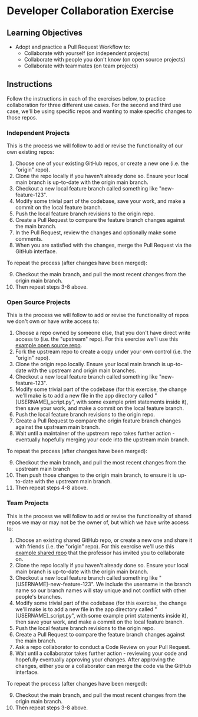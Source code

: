 # Developer Collaboration Exercise

## Learning Objectives

  + Adopt and practice a Pull Request Workflow to:
    + Collaborate with yourself (on independent projects)
    + Collaborate with people you don't know (on open source projects)
    + Collaborate with teammates (on team projects)

## Instructions

Follow the instructions in each of the exercises below, to practice collaboration for three different use cases. For the second and third use case, we'll be using specific repos and wanting to make specific changes to those repos.

### Independent Projects

This is the process we will follow to add or revise the functionality of our own existing repos:

  1. Choose one of your existing GitHub repos, or create a new one (i.e. the "origin" repo).
  2. Clone the repo locally if you haven't already done so. Ensure your local main branch is up-to-date with the origin main branch.
  3. Checkout a new local feature branch called something like "new-feature-123".
  4. Modify some trivial part of the codebase, save your work, and make a commit on the local feature branch.
  5. Push the local feature branch revisions to the origin repo.
  6. Create a Pull Request to compare the feature branch changes against the main branch.
  7. In the Pull Request, review the changes and optionally make some comments.
  8. When you are satisfied with the changes, merge the Pull Request via the GitHub interface.

To repeat the process (after changes have been merged):

  9.  Checkout the main branch, and pull the most recent changes from the origin main branch.
  10. Then repeat steps 3-8 above.


### Open Source Projects

This is the process we will follow to add or revise the functionality of repos we don't own or have write access to:

  1. Choose a repo owned by someone else, that you don't have direct write access to (i.e. the "upstream" repo). For this exercise we'll use this [example open source repo](https://github.com/prof-rossetti/example-open-source-repo-2021).
  2. Fork the upstream repo to create a copy under your own control (i.e. the "origin" repo).
  3. Clone the origin repo locally. Ensure your local main branch is up-to-date with the upstream and origin main branches.
  4. Checkout a new local feature branch called something like "new-feature-123".
  5. Modify some trivial part of the codebase (for this exercise, the change we'll make is to add a new file in the app directory called "[USERNAME]_script.py", with some example print statements inside it), then save your work, and make a commit on the local feature branch.
  6. Push the local feature branch revisions to the origin repo.
  7. Create a Pull Request to compare the origin feature branch changes against the upstream main branch.
  8. Wait until a maintainer of the upstream repo takes further action - eventually hopefully merging your code into the upstream main branch.

To repeat the process (after changes have been merged):

  9. Checkout the main branch, and pull the most recent changes from the upstream main branch
  10. Then push those changes to the origin main branch, to ensure it is up-to-date with the upstream main branch.
  11. Then repeat steps 4-8 above.

### Team Projects

This is the process we will follow to add or revise the functionality of shared repos we may or may not be the owner of, but which we have write access to:

  1. Choose an existing shared GitHub repo, or create a new one and share it with friends (i.e. the "origin" repo). For this exercise we'll use this [example shared repo](https://github.com/prof-rossetti/our-shared-repo-2021) that the professor has invited you to collaborate on.
  2. Clone the repo locally if you haven't already done so. Ensure your local main branch is up-to-date with the origin main branch.
  3. Checkout a new local feature branch called something like "[USERNAME]-new-feature-123". We include the username in the branch name so our branch names will stay unique and not conflict with other people's branches.
  4. Modify some trivial part of the codebase (for this exercise, the change we'll make is to add a new file in the app directory called "[USERNAME]_script.py", with some example print statements inside it), then save your work, and make a commit on the local feature branch.
  5. Push the local feature branch revisions to the origin repo.
  6. Create a Pull Request to compare the feature branch changes against the main branch.
  7. Ask a repo collaborator to conduct a Code Review on your Pull Request.
  8. Wait until a collaborator takes further action - reviewing your code and hopefully eventually approving your changes. After approving the changes, either you or a collaborator can merge the code via the GitHub interface.

To repeat the process (after changes have been merged):

  9.  Checkout the main branch, and pull the most recent changes from the origin main branch.
  10. Then repeat steps 3-8 above.
